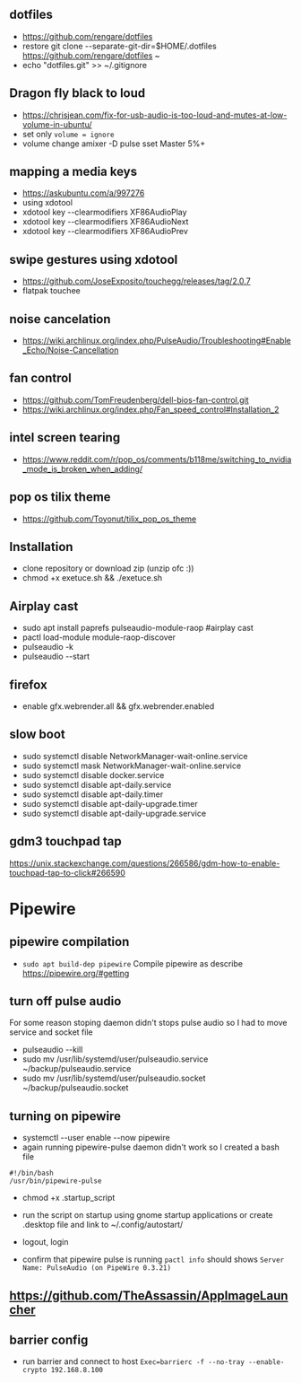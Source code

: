 ## dotfiles
* https://github.com/rengare/dotfiles
* restore git clone --separate-git-dir=$HOME/.dotfiles https://github.com/rengare/dotfiles ~
* echo "dotfiles.git" >> ~/.gitignore
## Dragon fly black to loud
* https://chrisjean.com/fix-for-usb-audio-is-too-loud-and-mutes-at-low-volume-in-ubuntu/
* set only ```volume = ignore```
* volume change amixer -D pulse sset Master 5%+
## mapping a media keys
* https://askubuntu.com/a/997276
* using xdotool
* xdotool key --clearmodifiers XF86AudioPlay
* xdotool key --clearmodifiers XF86AudioNext
* xdotool key --clearmodifiers XF86AudioPrev
## swipe gestures using xdotool
* https://github.com/JoseExposito/touchegg/releases/tag/2.0.7
* flatpak touchee
## noise cancelation
* https://wiki.archlinux.org/index.php/PulseAudio/Troubleshooting#Enable_Echo/Noise-Cancellation
## fan control
* https://github.com/TomFreudenberg/dell-bios-fan-control.git
* https://wiki.archlinux.org/index.php/Fan_speed_control#Installation_2
## intel screen tearing
* https://www.reddit.com/r/pop_os/comments/b118me/switching_to_nvidia_mode_is_broken_when_adding/

## pop os tilix theme
* https://github.com/Toyonut/tilix_pop_os_theme

## Installation
* clone repository or download zip (unzip ofc :))
* chmod +x exetuce.sh && ./exetuce.sh

## Airplay cast
* sudo apt install paprefs pulseaudio-module-raop #airplay cast
* pactl load-module module-raop-discover
* pulseaudio -k
* pulseaudio --start

## firefox
* enable gfx.webrender.all && gfx.webrender.enabled

## slow boot
* sudo systemctl disable NetworkManager-wait-online.service
* sudo systemctl mask NetworkManager-wait-online.service
* sudo systemctl disable docker.service
* sudo systemctl disable apt-daily.service
* sudo systemctl disable apt-daily.timer
* sudo systemctl disable apt-daily-upgrade.timer
* sudo systemctl disable apt-daily-upgrade.service

## gdm3 touchpad tap
https://unix.stackexchange.com/questions/266586/gdm-how-to-enable-touchpad-tap-to-click#266590

# Pipewire

## pipewire compilation
* `sudo apt build-dep pipewire`
Compile pipewire as describe 
https://pipewire.org/#getting

## turn off pulse audio
For some reason stoping daemon didn't stops pulse audio so I had to move service and socket file

* pulseaudio --kill
* sudo mv /usr/lib/systemd/user/pulseaudio.service ~/backup/pulseaudio.service
* sudo mv /usr/lib/systemd/user/pulseaudio.socket ~/backup/pulseaudio.socket

## turning on pipewire
* systemctl --user enable --now  pipewire 
* again running pipewire-pulse daemon didn't work so I created a bash file

```
#!/bin/bash
/usr/bin/pipewire-pulse
```
* chmod +x .startup_script

* run the script on startup using gnome startup applications or create .desktop file and link to ~/.config/autostart/

* logout, login

* confirm that pipewire pulse is running 
`pactl info` should shows `Server Name: PulseAudio (on PipeWire 0.3.21)` 

## https://github.com/TheAssassin/AppImageLauncher
## barrier config
* run barrier and connect to host `Exec=barrierc -f --no-tray --enable-crypto 192.168.8.100`

